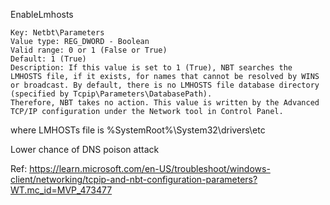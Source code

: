 EnableLmhosts

    Key: Netbt\Parameters  
    Value type: REG_DWORD - Boolean  
    Valid range: 0 or 1 (False or True)  
    Default: 1 (True)  
    Description: If this value is set to 1 (True), NBT searches the LMHOSTS file, if it exists, for names that cannot be resolved by WINS or broadcast. By default, there is no LMHOSTS file database directory (specified by Tcpip\Parameters\DatabasePath).   
    Therefore, NBT takes no action. This value is written by the Advanced TCP/IP configuration under the Network tool in Control Panel.  



where LMHOSTs file is %SystemRoot%\System32\drivers\etc

Lower chance of DNS poison attack  

Ref: https://learn.microsoft.com/en-US/troubleshoot/windows-client/networking/tcpip-and-nbt-configuration-parameters?WT.mc_id=MVP_473477
